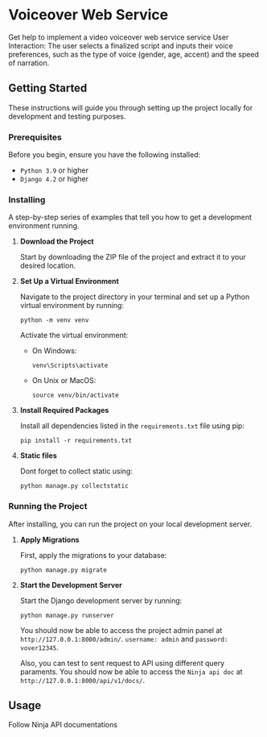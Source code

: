 # Voiceover Web Service

Get help to implement a video voiceover web service service 
User Interaction: The user selects a finalized script and inputs their voice preferences, such as the type of voice (gender, age, accent) and the speed of narration.


## Getting Started

These instructions will guide you through setting up the project locally for development and testing purposes.

### Prerequisites

Before you begin, ensure you have the following installed:
- `Python 3.9` or higher
- `Django 4.2` or higher


### Installing

A step-by-step series of examples that tell you how to get a development environment running.

1. **Download the Project**

    Start by downloading the ZIP file of the project and extract it to your desired location.

2. **Set Up a Virtual Environment**

    Navigate to the project directory in your terminal and set up a Python virtual environment by running:

    ```
    python -m venv venv
    ```

    Activate the virtual environment:

    - On Windows:
      ```
      venv\Scripts\activate
      ```
    - On Unix or MacOS:
      ```
      source venv/bin/activate
      ```

3. **Install Required Packages**

    Install all dependencies listed in the `requirements.txt` file using pip:

    ```
    pip install -r requirements.txt
    ```

3. **Static files**

    Dont forget to collect static using:

    ```
    python manage.py collectstatic
    ```


### Running the Project

After installing, you can run the project on your local development server.

1. **Apply Migrations**

    First, apply the migrations to your database:

    ```
    python manage.py migrate
    ```

2. **Start the Development Server**

    Start the Django development server by running:

    ```
    python manage.py runserver
    ```

    You should now be able to access the project admin panel at `http://127.0.0.1:8000/admin/`. `username: admin` and `password: vover12345`.

    Also, you can test to sent request to API using different query paraments. You should now be able to access the `Ninja api doc` at `http://127.0.0.1:8000/api/v1/docs/`.

## Usage

Follow Ninja API documentations
